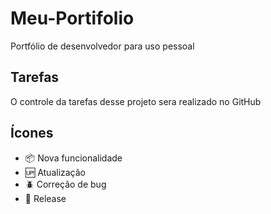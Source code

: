 # Meu-Portifolio

Portfólio de desenvolvedor para uso pessoal 

## Tarefas
O controle da tarefas desse projeto sera realizado no GitHub

## Ícones

- :package: Nova funcionalidade
- :up: Atualização
- :beetle: Correção de bug
- :checkered_flag: Release